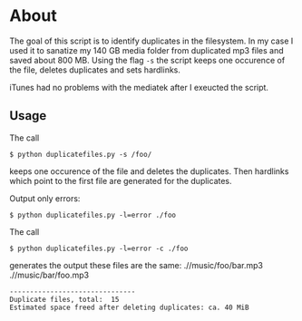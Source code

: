 # About

The goal of this script is to identify duplicates in the filesystem.
In my case I used it to sanatize my 140 GB media folder from duplicated mp3 files and saved about 800 MB.
Using the flag `-s` the script keeps one occurence of the file, deletes duplicates and sets hardlinks.

iTunes had no problems with the mediatek after I exeucted the script.


## Usage
	
The call 

	$ python duplicatefiles.py -s /foo/

keeps one occurence of the file and deletes the duplicates. 
Then hardlinks which point to the first file are generated for the duplicates.


Output only errors:

	$ python duplicatefiles.py -l=error ./foo


The call

	$ python duplicatefiles.py -l=error -c ./foo

generates the output
	these files are the same: 
	.//music/foo/bar.mp3
	.//music/bar/foo.mp3

	-------------------------------
	Duplicate files, total:  15
	Estimated space freed after deleting duplicates: ca. 40 MiB


